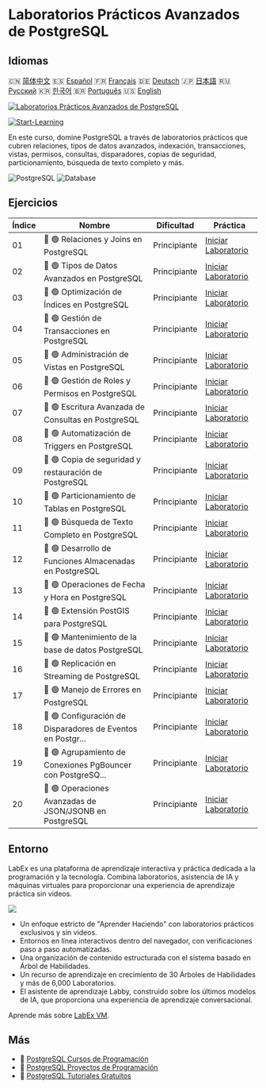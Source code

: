 # Laboratorios Prácticos Avanzados de PostgreSQL

## Idiomas

🇨🇳 [简体中文](README_zh.md) 🇪🇸 [Español](README_es.md) 🇫🇷 [Français](README_fr.md) 🇩🇪 [Deutsch](README_de.md) 🇯🇵 [日本語](README_ja.md) 🇷🇺 [Русский](README_ru.md) 🇰🇷 [한국어](README_ko.md) 🇧🇷 [Português](README_pt.md) 🇺🇸 [English](README.md) 

[![Laboratorios Prácticos Avanzados de PostgreSQL](https://cover-creator.labex.io/advanced-postgresql-practical-labs.png?lang=es)](https://labex.io/es/courses/advanced-postgresql-practical-labs)

[![Start-Learning](https://img.shields.io/badge/Start-Learning-whitesmoke?style=for-the-badge)](https://labex.io/es/courses/advanced-postgresql-practical-labs)

En este curso, domine PostgreSQL a través de laboratorios prácticos que cubren relaciones, tipos de datos avanzados, indexación, transacciones, vistas, permisos, consultas, disparadores, copias de seguridad, particionamiento, búsqueda de texto completo y más.

![PostgreSQL](https://img.shields.io/badge/PostgreSQL-whitesmoke?style=for-the-badge&logo=postgresql)
![Database](https://img.shields.io/badge/Database-whitesmoke?style=for-the-badge&logo=database)


## Ejercicios

|   Índice | Nombre                                                      | Dificultad   | Práctica                                                                                                                                          |
|----------|-------------------------------------------------------------|--------------|---------------------------------------------------------------------------------------------------------------------------------------------------|
|       01 | 📖 🟢 Relaciones y Joins en PostgreSQL                      | Principiante | <a target='_blank' href='https://labex.io/es/tutorials/postgresql-postgresql-relationships-and-joins-550959'>Iniciar Laboratorio</a>              |
|       02 | 📖 🟢 Tipos de Datos Avanzados en PostgreSQL                | Principiante | <a target='_blank' href='https://labex.io/es/tutorials/postgresql-data-filtering-and-simple-queries-in-postgresql-550947'>Iniciar Laboratorio</a> |
|       03 | 📖 🟢 Optimización de Índices en PostgreSQL                 | Principiante | <a target='_blank' href='https://labex.io/es/tutorials/postgresql-data-filtering-and-simple-queries-in-postgresql-550955'>Iniciar Laboratorio</a> |
|       04 | 📖 🟢 Gestión de Transacciones en PostgreSQL                | Principiante | <a target='_blank' href='https://labex.io/es/tutorials/postgresql-data-filtering-and-simple-queries-in-postgresql-550964'>Iniciar Laboratorio</a> |
|       05 | 📖 🟢 Administración de Vistas en PostgreSQL                | Principiante | <a target='_blank' href='https://labex.io/es/tutorials/postgresql-data-filtering-and-simple-queries-in-postgresql-550966'>Iniciar Laboratorio</a> |
|       06 | 📖 🟢 Gestión de Roles y Permisos en PostgreSQL             | Principiante | <a target='_blank' href='https://labex.io/es/tutorials/postgresql-postgresql-role-and-permission-management-550960'>Iniciar Laboratorio</a>       |
|       07 | 📖 🟢 Escritura Avanzada de Consultas en PostgreSQL         | Principiante | <a target='_blank' href='https://labex.io/es/tutorials/postgresql-data-filtering-and-simple-queries-in-postgresql-550948'>Iniciar Laboratorio</a> |
|       08 | 📖 🟢 Automatización de Triggers en PostgreSQL              | Principiante | <a target='_blank' href='https://labex.io/es/tutorials/postgresql-postgresql-trigger-automation-550965'>Iniciar Laboratorio</a>                   |
|       09 | 📖 🟢 Copia de seguridad y restauración de PostgreSQL       | Principiante | <a target='_blank' href='https://labex.io/es/tutorials/postgresql-data-filtering-and-simple-queries-in-postgresql-550949'>Iniciar Laboratorio</a> |
|       10 | 📖 🟢 Particionamiento de Tablas en PostgreSQL              | Principiante | <a target='_blank' href='https://labex.io/es/tutorials/postgresql-data-filtering-and-simple-queries-in-postgresql-550963'>Iniciar Laboratorio</a> |
|       11 | 📖 🟢 Búsqueda de Texto Completo en PostgreSQL              | Principiante | <a target='_blank' href='https://labex.io/es/tutorials/postgresql-data-filtering-and-simple-queries-in-postgresql-550954'>Iniciar Laboratorio</a> |
|       12 | 📖 🟢 Desarrollo de Funciones Almacenadas en PostgreSQL     | Principiante | <a target='_blank' href='https://labex.io/es/tutorials/postgresql-data-filtering-and-simple-queries-in-postgresql-550961'>Iniciar Laboratorio</a> |
|       13 | 📖 🟢 Operaciones de Fecha y Hora en PostgreSQL             | Principiante | <a target='_blank' href='https://labex.io/es/tutorials/postgresql-data-filtering-and-simple-queries-in-postgresql-550951'>Iniciar Laboratorio</a> |
|       14 | 📖 🟢 Extensión PostGIS para PostgreSQL                     | Principiante | <a target='_blank' href='https://labex.io/es/tutorials/postgresql-data-filtering-and-simple-queries-in-postgresql-550958'>Iniciar Laboratorio</a> |
|       15 | 📖 🟢 Mantenimiento de la base de datos PostgreSQL          | Principiante | <a target='_blank' href='https://labex.io/es/tutorials/postgresql-postgresql-database-maintenance-550950'>Iniciar Laboratorio</a>                 |
|       16 | 📖 🟢 Replicación en Streaming de PostgreSQL                | Principiante | <a target='_blank' href='https://labex.io/es/tutorials/postgresql-data-filtering-and-simple-queries-in-postgresql-550962'>Iniciar Laboratorio</a> |
|       17 | 📖 🟢 Manejo de Errores en PostgreSQL                       | Principiante | <a target='_blank' href='https://labex.io/es/tutorials/postgresql-data-filtering-and-simple-queries-in-postgresql-550952'>Iniciar Laboratorio</a> |
|       18 | 📖 🟢 Configuración de Disparadores de Eventos en Postgr... | Principiante | <a target='_blank' href='https://labex.io/es/tutorials/postgresql-postgresql-event-trigger-setup-550953'>Iniciar Laboratorio</a>                  |
|       19 | 📖 🟢 Agrupamiento de Conexiones PgBouncer con PostgreSQ... | Principiante | <a target='_blank' href='https://labex.io/es/tutorials/postgresql-data-filtering-and-simple-queries-in-postgresql-550957'>Iniciar Laboratorio</a> |
|       20 | 📖 🟢 Operaciones Avanzadas de JSON/JSONB en PostgreSQL     | Principiante | <a target='_blank' href='https://labex.io/es/tutorials/postgresql-data-filtering-and-simple-queries-in-postgresql-550956'>Iniciar Laboratorio</a> |

## Entorno

LabEx es una plataforma de aprendizaje interactiva y práctica dedicada a la programación y la tecnología. Combina laboratorios, asistencia de IA y máquinas virtuales para proporcionar una experiencia de aprendizaje práctica sin videos.

![](https://tutorial-screenshot.getvm.io/images/vm-1725247253.png)

- Un enfoque estricto de "Aprender Haciendo" con laboratorios prácticos exclusivos y sin videos.
- Entornos en línea interactivos dentro del navegador, con verificaciones paso a paso automatizadas.
- Una organización de contenido estructurada con el sistema basado en Árbol de Habilidades.
- Un recurso de aprendizaje en crecimiento de 30 Árboles de Habilidades y más de 6,000 Laboratorios.
- El asistente de aprendizaje Labby, construido sobre los últimos modelos de IA, que proporciona una experiencia de aprendizaje conversacional.

Aprende más sobre [LabEx VM](https://support.labex.io/using-labex/virtual-machine).

## Más

- 🔗 [PostgreSQL Cursos de Programación](https://github.com/labex-labs/awesome-programming-courses)
- 🔗 [PostgreSQL Proyectos de Programación](https://github.com/labex-labs/awesome-programming-projects)
- 🔗 [PostgreSQL Tutoriales Gratuitos](https://github.com/labex-labs/postgresql-free-tutorials)

